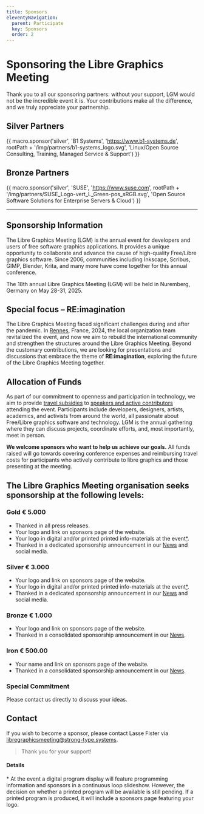 ```yaml
---
title: Sponsors
eleventyNavigation:
  parent: Participate
  key: Sponsors
  order: 2
---
```


# Sponsoring the Libre Graphics Meeting

Thank you to all our sponsoring partners: without your support, LGM would
not be the incredible event it is. Your contributions make all the
difference, and we truly appreciate your partnership.

## Silver Partners

{{ macro.sponsor('silver', 'B1 Systems', 'https://www.b1-systems.de',
    rootPath + '/img/partners/b1-systems_logo.svg',
    'Linux/Open Source Consulting, Training, Managed Service & Support') }}


## Bronze Partners

{{ macro.sponsor('silver', 'SUSE', 'https://www.suse.com',
    rootPath + '/img/partners/SUSE_Logo-vert_L_Green-pos_sRGB.svg',
    'Open Source Software Solutions for Enterprise Servers & Cloud') }}

---

## Sponsorship Information

The Libre Graphics Meeting (LGM) is the annual event for developers and
users of free software graphics applications. It provides a unique opportunity
to collaborate and advance the cause of high-quality Free/Libre graphics
software. Since 2006, communities including Inkscape, Scribus, GIMP, Blender,
Krita, and many more have come together for this annual conference.

The 18th annual Libre Graphics Meeting (LGM) will be held in Nuremberg, Germany on May 28-31, 2025.

## Special focus – RE:imagination

The Libre Graphics Meeting faced significant challenges during and after
the pandemic. In [Rennes](/2024), France, 2024, the local organization team revitalized
the event, and now we aim to rebuild the international community and
strengthen the structures around the Libre Graphics Meeting. Beyond the
customary contributions, we are looking for presentations and discussions
that embrace the theme of **RE:imagination**, exploring the future of the
Libre Graphics Meeting together.

## Allocation of Funds

As part of our commitment to openness and participation in technology,
we aim to provide [travel subsidies]({{rootPath}}/reimbursement) to
[speakers and active contributors](http://localhost:8081/2025/reimbursement/#who-can-be-reimbursed)
attending the event. Participants include developers, designers, artists,
academics, and activists from around the world, all passionate about
Free/Libre graphics software and technology. LGM is the annual gathering
where they can discuss projects, coordinate efforts, and, most importantly,
meet in person.

**We welcome sponsors who want to help us achieve our goals.**
All funds raised will go towards covering conference expenses and
reimbursing travel costs for participants who actively contribute to
libre graphics and those presenting at the meeting.


## The Libre Graphics Meeting organisation seeks sponsorship at the following levels:

### Gold € 5.000
 * Thanked in all press releases.
 * Your logo and link on sponsors page of the website.
 * Your logo in digital and/or printed printed info-materials at the event[*](#digital-or-printed).
 * Thanked in a dedicated sponsorship announcement in our [News]({{rootPath}}/news) and social media.

### Silver € 3.000
 * Your logo and link on sponsors page of the website.
 * Your logo in digital and/or printed printed info-materials at the event[*](#digital-or-printed).
 * Thanked in a dedicated sponsorship announcement in our [News]({{rootPath}}/news) and social media.

### Bronze € 1.000
 * Your logo and link on sponsors page of the website.
 * Thanked in a consolidated sponsorship announcement in our [News]({{rootPath}}/news).

### Iron € 500.00
 * Your name and link on sponsors page of the website.
 * Thanked in a consolidated sponsorship announcement in our [News]({{rootPath}}/news).

### Special Commitment
Please contact us directly to discuss your ideas.

## Contact

If you wish to become a sponsor, please contact
Lasse Fister via [libregraphicsmeeting@strong-type.systems](mailto:libregraphicsmeeting@strong-type.systems).

> Thank you for your support!

#### Details

<span id="digital-or-printed">*</span>  At the event a digital program
display will feature programming information and sponsors in a continuous
loop slideshow. However, the decision on whether a printed program will be
available is still pending. If a printed program is produced, it will include
a sponsors page featuring your logo.
